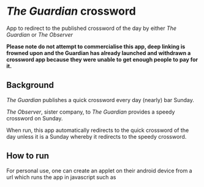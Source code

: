 # *The Guardian* crossword

App to redirect to the published crossword of the day by either *The Guardian* or *The Observer*

**Please note do not attempt to commercialise this app, deep linking is frowned upon and the Guardian has already launched and withdrawn a crossword app because they were unable to get enough people to pay for it.**

## Background

*The Guardian* publishes a quick crossword every day (nearly) bar Sunday.

*The Observer*, sister company, to *The Guardian* provides a speedy crossword on Sunday.

When run, this app automatically redirects to the quick crossword of the day unless it is a Sunday whereby it redirects to the speedy crossword.

## How to run

For personal use, one can create an applet on their android device from a url which runs the app in javascript such as 


